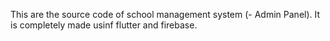 This are the source code of school management system (- Admin Panel). It is completely made usinf flutter and firebase.
